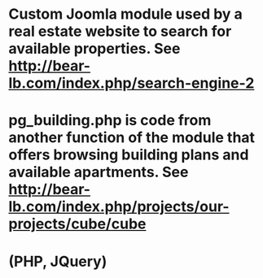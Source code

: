 # Custom Joomla module used by a real estate website to search for available properties. See http://bear-lb.com/index.php/search-engine-2
# pg_building.php is code from another function of the module that offers browsing building plans and available apartments. See http://bear-lb.com/index.php/projects/our-projects/cube/cube
# (PHP, JQuery)

